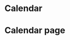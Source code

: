 <!-- HEAD FOR PROTECTED PAGE FOR COOKIE CHECKING AND SETTING SESSION -->
<?php include "Head folder 的Head.php"; ?>


<!-- NAVBAR -->
<!-- CSS Links -->
<link rel="stylesheet" href="../Navbar/base.css">
<link rel="stylesheet" href="../Navbar/navbar.css">

<!-- PHP Include -->
<?php include "../Navbar/navbar.php"; ?>

<!-- Main Navigation Sidebar Container -->
<div class="main-content">
    <h1>Calendar</h1>
    <div class="calendar-container">
        <!-- Calendar will be rendered here -->
         <h1>Calendar page</h1>
    </div>
</div>

<!-- JavaScript Files -->
<script src="../Navbar/core.js"></script>
<script src="../Navbar/dropdowns.js"></script>
<script src="../Navbar/editing.js"></script>
<script src="../Navbar/workspaces.js"></script>
<script src="../Navbar/tasks.js"></script>
<script src="../Navbar/sidebar.js"></script>
<script src="../Navbar/main.js"></script>
